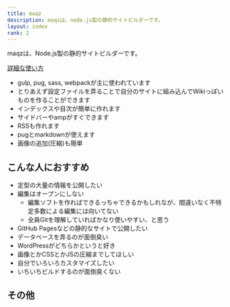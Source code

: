 ```yaml
---
title: maqz
description: maqzは、node.js製の静的サイトビルダーです。
layout: index
rank: 2
---
```

maqzは、Node.js製の静的サイトビルダーです。

[詳細な使い方](readme/)

- gulp, pug, sass, webpackが主に使われています
- とりあえず設定ファイルを弄ることで自分のサイトに組み込んでWikiっぽいものを作ることができます
- インデックスや目次が簡単に作れます
- サイドバーやampがすぐできます
- RSSも作れます
- pugとmarkdownが使えます
- 画像の追加(圧縮)も簡単

## こんな人におすすめ
- 定型の大量の情報を公開したい
- 編集はオープンにしない
  * 編集ソフトを作ればできるっちゃできるかもしれなが、間違いなく不特定多数による編集には向いてない
  * 全員Gitを理解していればかなり使いやすい、と思う
- GitHub Pagesなどの静的なサイトで公開したい
- データベースを弄るのが面倒臭い
- WordPressがどちらかというと好き
- 画像とかCSSとかJSの圧縮までしてほしい
- 自分でいろいろカスタマイズしたい
- いちいちビルドするのが面倒臭くない

## その他